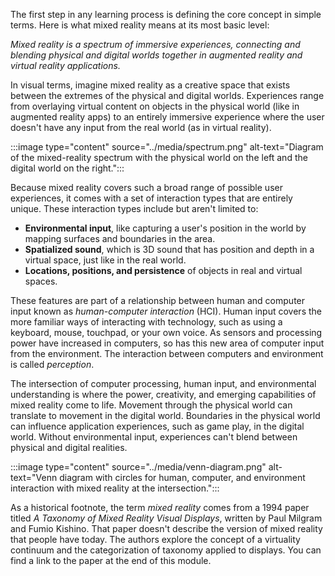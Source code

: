The first step in any learning process is defining the core concept in simple terms. Here is what mixed reality means at its most basic level:

*Mixed reality is a spectrum of immersive experiences, connecting and blending physical and digital worlds together in augmented reality and virtual reality applications.*

In visual terms, imagine mixed reality as a creative space that exists between the extremes of the physical and digital worlds. Experiences range from overlaying virtual content on objects in the physical world (like in augmented reality apps) to an entirely immersive experience where the user doesn't have any input from the real world (as in virtual reality).

:::image type="content" source="../media/spectrum.png" alt-text="Diagram of the mixed-reality spectrum with the physical world on the left and the digital world on the right.":::

Because mixed reality covers such a broad range of possible user experiences, it comes with a set of interaction types that are entirely unique. These interaction types include but aren't limited to:

* **Environmental input**, like capturing a user's position in the world by mapping surfaces and boundaries in the area.
* **Spatialized sound**, which is 3D sound that has position and depth in a virtual space, just like in the real world.
* **Locations, positions, and persistence** of objects in real and virtual spaces.

These features are part of a relationship between human and computer input known as *human-computer interaction* (HCI). Human input covers the more familiar ways of interacting with technology, such as using a keyboard, mouse, touchpad, or your own voice. As sensors and processing power have increased in computers, so has this new area of computer input from the environment. The interaction between computers and environment is called *perception*.

The intersection of computer processing, human input, and environmental understanding is where the power, creativity, and emerging capabilities of mixed reality come to life. Movement through the physical world can translate to movement in the digital world. Boundaries in the physical world can influence application experiences, such as game play, in the digital world. Without environmental input, experiences can't blend between physical and digital realities.

:::image type="content" source="../media/venn-diagram.png" alt-text="Venn diagram with circles for human, computer, and environment interaction with mixed reality at the intersection.":::

As a historical footnote, the term *mixed reality* comes from a 1994 paper titled *A Taxonomy of Mixed Reality Visual Displays*, written by Paul Milgram and Fumio Kishino. That paper doesn't describe the version of mixed reality that people have today. The authors explore the concept of a virtuality continuum and the categorization of taxonomy applied to displays. You can find a link to the paper at the end of this module.
